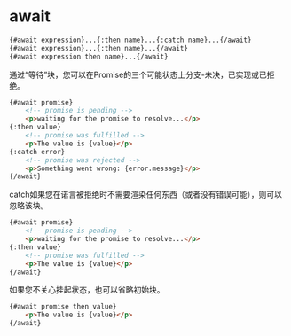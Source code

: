 # await

```html
{#await expression}...{:then name}...{:catch name}...{/await}
{#await expression}...{:then name}...{/await}
{#await expression then name}...{/await}
```

通过“等待”块，您可以在Promise的三个可能状态上分支-未决，已实现或已拒绝。

```html
{#await promise}
	<!-- promise is pending -->
	<p>waiting for the promise to resolve...</p>
{:then value}
	<!-- promise was fulfilled -->
	<p>The value is {value}</p>
{:catch error}
	<!-- promise was rejected -->
	<p>Something went wrong: {error.message}</p>
{/await}
```

catch如果您在诺言被拒绝时不需要渲染任何东西（或者没有错误可能），则可以忽略该块。

```html
{#await promise}
	<!-- promise is pending -->
	<p>waiting for the promise to resolve...</p>
{:then value}
	<!-- promise was fulfilled -->
	<p>The value is {value}</p>
{/await}
```

如果您不关心挂起状态，也可以省略初始块。

```html
{#await promise then value}
	<p>The value is {value}</p>
{/await}
```